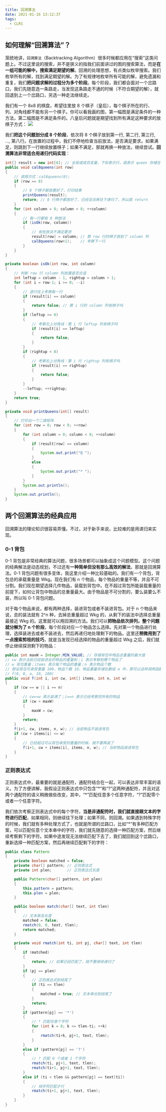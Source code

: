 ```yaml
---
title: 回溯算法
date: 2021-01-16 13:12:37
tags:
  - CLRS
---
```

## 如何理解“回溯算法”？
笼统地讲，`回溯算法`（Backtracking Algorithm）很多时候都应用在“搜索”这类问题上。不过这里说的搜索，并不是狭义的指我们前面讲过的图的搜索算法，而是**在一组可能的解中，搜索满足期望的解**。回溯的处理思想，有点类似枚举搜索。我们枚举所有的解，找到满足期望的解。为了有规律地枚举所有可能的解，避免遗漏和重复，我们**把问题求解的过程分为多个阶段**。每个阶段，我们都会面对一个岔路口，我们先随意选一条路走，当发现这条路走不通的时候（不符合期望的解），就回退到上一个岔路口，另选一种走法继续走。

我们有一个 8x8 的棋盘，希望往里放 8 个棋子（皇后），每个棋子所在的行、列、对角线都不能有另一个棋子。你可以看我画的图，第一幅图是满足条件的一种方法，第二幅图是不满足条件的。八皇后问题就是期望找到所有满足这种要求的放棋子方式：
![](https://raw.githubusercontent.com/was48i/mPOST/master/CLRS/geek/232.png)

我们**把这个问题划分成 8 个阶段**，依次将 8 个棋子放到第一行, 第二行, 第三行, ..., 第八行。在放置的过程中，我们不停地检查当前放法，是否满足要求。如果满足，则跳到下一行继续放置棋子；如果不满足，那就再换一种放法，继续尝试。**回溯算法非常适合用递归代码实现**：
<!--more-->
```java
int[] result = new int[8]; // 全局或成员变量，下标表示行，值表示 queen 存储在哪一列
public void cal8queens(int row) 
{ 
    // 调用方式：cal8queens(0);
    if (row == 8) 
    { 
        // 8 个棋子都放置好了，打印结果
        printQueens(result);
        return; // 8 行棋子都放好了，已经没法再往下递归了，所以就 return
    }
    for (int column = 0; column < 8; ++column) 
    { 
        // 每一行都有 8 种放法
        if (isOk(row, column)) 
        { 
            // 有些放法不满足要求
            result[row] = column; // 第 row 行的棋子放到了 column 列
            cal8queens(row+1);    // 考察下一行
        }
    }
}

private boolean isOk(int row, int column) 
{
    // 判断 row 行 column 列放置是否合适
    int leftup = column - 1, rightup = column + 1;
    for (int i = row-1; i >= 0; --i) 
    { 
        // 逐行往上考察每一行
        if (result[i] == column)
        {
            return false; // 第 i 行的 column 列有棋子吗
        }
        if (leftup >= 0) 
        { 
            // 考察左上对角线：第 i 行 leftup 列有棋子吗
            if (result[i] == leftup) 
            {
                return false;
            }
        }
        if (rightup < 8) 
        { 
            // 考察右上对角线：第 i 行 rightup 列有棋子吗
            if (result[i] == rightup)
            {
                return false;
            }
        }
        --leftup; ++rightup;
    }
    return true;
}

private void printQueens(int[] result) 
{ 
    // 打印出一个二维矩阵
    for (int row = 0; row < 8; ++row) 
    {
        for (int column = 0; column < 8; ++column) 
        {
            if (result[row] == column) 
            {
                System.out.print("Q ");
            }
            else
            {
                System.out.print("* ");
            }
        }
        System.out.println();
    }
    System.out.println();
}
```

## 两个回溯算法的经典应用
回溯算法的理论知识很容易弄懂。不过，对于新手来说，比较难的是用递归来实现。

### 0-1 背包
0-1 背包是非常经典的算法问题，很多场景都可以抽象成这个问题模型。这个问题的经典解法是动态规划，不过还有**一种简单但没有那么高效的解法**，那就是回溯算法。0-1 背包问题有很多变体，我这里介绍一种比较基础的。我们有一个背包，背包总的承载重量是 Wkg。现在我们有 n 个物品，每个物品的重量不等，并且不可分割。我们现在期望选择几件物品，装载到背包中。在不超过背包所能装载重量的前提下，如何让背包中物品的总重量最大。由于物品是不可分割的，要么装要么不装，所以叫 0-1 背包问题。

对于每个物品来说，都有两种选择，装进背包或者不装进背包。对于 n 个物品来说，总的装法就有 2^n 种，去掉总重量超过 Wkg 的，从剩下的装法中选择总重量最接近 Wkg 的。这里就可以用回溯的方法。我们可以**把物品依次排列，整个问题就分解为了 n 个阶段**，每个阶段对应一个物品怎么选择。先对第一个物品进行处理，选择装进去或者不装进去，然后再递归地处理剩下的物品。这里还**稍微用到了一点搜索剪枝的技巧**，就是当发现已经选择的物品的重量超过 Wkg 之后，我们就停止继续探测剩下的物品：
```java
public int maxW = Integer.MIN_VALUE; // 存储背包中物品总重量的最大值
// cw 表示当前已经装进去的物品的重量和；i 表示考察到哪个物品了
// w 背包重量；items 表示每个物品的重量；n 表示物品个数
// 假设背包可承受重量 100，物品个数 10，物品重量存储在数组 a 中，那可以这样调用函数：
// f(0, 0, a, 10, 100)
public void f(int i, int cw, int[] items, int n, int w) 
{
    if (cw == w || i == n) 
    { 
        // cw==w 表示装满了；i==n 表示已经考察完所有的物品
        if (cw > maxW)
        { 
            maxW = cw;
        }
        return;
    }
    f(i+1, cw, items, n, w); // 当前物品不装进背包
    if (cw + items[i] <= w) 
    {
        // 已经超过可以背包承受的重量的时候，就不要再装了
        f(i+1, cw + items[i], items, n, w); // 当前物品装进背包
    }
}
```

### 正则表达式
正则表达式中，最重要的就是通配符，通配符结合在一起，可以表达非常丰富的语义。为了方便讲解，我假设正则表达式中只包含“\*”和“\?”这两种通配符，并且对这两个通配符的语义稍微做些改变，其中，“\*”匹配任意多个任意字符，“\?”匹配零个或者一个任意字符。

我们依次考察正则表达式中的每个字符，**当是非通配符时，我们就直接跟文本的字符进行匹配**，如果相同，则继续往下处理；如果不同，则回溯。如果遇到特殊字符的时候，我们就有多种处理方式了，也就是所谓的岔路口，比如“\*”有多种匹配方案，可以匹配任意个文本串中的字符，我们就先随意的选择一种匹配方案，然后继续考察剩下的字符。如果中途发现无法继续匹配下去了，我们就回到这个岔路口，重新选择一种匹配方案，然后再继续匹配剩下的字符：
```java
public class Pattern 
{
    private boolean matched = false;
    private char[] pattern; // 正则表达式
    private int plen;       // 正则表达式长度

    public Pattern(char[] pattern, int plen) 
    {
        this.pattern = pattern;
        this.plen = plen;
    }

    public boolean match(char[] text, int tlen) 
    { 
        // 文本串及长度
        matched = false;
        rmatch(0, 0, text, tlen);
        return matched;
    }

    private void rmatch(int ti, int pj, char[] text, int tlen) 
    {
        if (matched)
        {
            return; // 如果已经匹配了，就不要继续递归了
        }
        if (pj == plen) 
        { 
            // 正则表达式到结尾了
            if (ti == tlen)
            {
                matched = true; // 文本串也到结尾了
            }
            return;
        }
        if (pattern[pj] == '*') 
        { 
            // * 匹配任意个字符
            for (int k = 0; k <= tlen-ti; ++k) 
            {
                rmatch(ti+k, pj+1, text, tlen);
            }
        } 
        else if (pattern[pj] == '?') 
        { 
            // ? 匹配 0 个或者 1 个字符
            rmatch(ti, pj+1, text, tlen);
            rmatch(ti+1, pj+1, text, tlen);
        } 
        else if (ti < tlen && pattern[pj] == text[ti]) 
        { 
            // 纯字符匹配才行
            rmatch(ti+1, pj+1, text, tlen);
        }
    }
}
```
